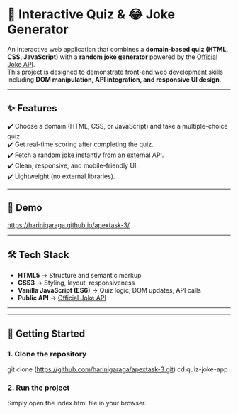 # 🧠 Interactive Quiz & 😂 Joke Generator

An interactive web application that combines a **domain-based quiz (HTML, CSS, JavaScript)** with a **random joke generator** powered by the [Official Joke API](https://official-joke-api.appspot.com).  
This project is designed to demonstrate front-end web development skills including **DOM manipulation, API integration, and responsive UI design**.

---

## ✨ Features
✔️ Choose a domain (HTML, CSS, or JavaScript) and take a multiple-choice quiz.  
✔️ Get real-time scoring after completing the quiz.  
✔️ Fetch a random joke instantly from an external API.  
✔️ Clean, responsive, and mobile-friendly UI.  
✔️ Lightweight (no external libraries).  

---

## 🎥 Demo

 https://harinigaraga.github.io/apextask-3/
 
---

## 🛠 Tech Stack
- **HTML5** → Structure and semantic markup  
- **CSS3** → Styling, layout, responsiveness  
- **Vanilla JavaScript (ES6)** → Quiz logic, DOM updates, API calls  
- **Public API** → [Official Joke API](https://official-joke-api.appspot.com)  

---


---

## 🚀 Getting Started

### 1. Clone the repository
git clone (https://github.com/harinigaraga/apextask-3.git)
cd quiz-joke-app

### 2. Run the project

Simply open the index.html file in your browser.
